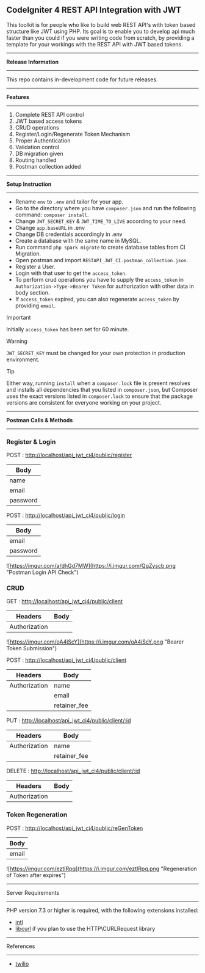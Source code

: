 ## CodeIgniter 4 REST API Integration with JWT
This toolkit is for people who like to build web REST API's with token based structure like JWT using PHP. Its goal is to enable you to develop api much faster than you could if you were writing code from scratch, by providing a template for your workings with the REST API with JWT based tokens.

*********************
**Release Information**
*********************
This repo contains in-development code for future releases.

*********
**Features**
*********

1. Complete REST API control
2. JWT based access tokens
3. CRUD operations
4. Register/Login/Regenerate Token Mechanism
5. Proper Authentication
6. Validation control
7. DB migration given
8. Routing handled
9. Postman collection added

***********
**Setup Instruction**
***********

- Rename `env` to `.env` and tailor for your app.
- Go to the directory where you have `composer.json` and run the following command: `composer install`.
- Change `JWT_SECRET_KEY` & `JWT_TIME_TO_LIVE` according to your need.
- Change `app.baseURL` in .env
- Change DB credentials accordingly in .env
- Create a database with the same name in MySQL.
- Run command `php spark migrate` to create database tables from CI Migration. 
- Open postman and import `RESTAPI_JWT_CI.postman_collection.json`.
- Register a User.
- Login with that user to get the `access_token`.
- To perform crud operations you have to supply the `access_token` in `Authorization->Type->Bearer Token` for authorization with other data in body section.
- If `access_token` expired, you can also regenerate `access_token` by providing `email`.

> [!IMPORTANT]
> Initially `access_token` has been set for 60 minute.

> [!WARNING]
> `JWT_SECRET_KEY` must be changed for your own protection in production environment.

> [!TIP]
> Either way, running `install` when a `composer.lock` file is present resolves and installs all dependencies that you listed in `composer.json`, but Composer uses the exact versions listed in `composer.lock` to ensure that the package versions are consistent for everyone working on your project.

***********************
**Postman Calls & Methods**
***********************

### Register & Login

POST : [http://localhost/api_jwt_ci4/public/register](http://localhost/api_jwt_ci4/public/register)

|Body     |
|---------|
|name     |
|email    |
|password |

POST : [http://localhost/api_jwt_ci4/public/login](http://localhost/api_jwt_ci4/public/login)

|Body     |
|---------|
|email    |
|password |

![https://imgur.com/a/dhGd7MW](https://i.imgur.com/QgZyscb.png "Postman Login API Check")

### CRUD

GET : [http://localhost/api_jwt_ci4/public/client](http://localhost/api_jwt_ci4/public/client)

|Headers      |Body     |
|-------------|---------|
|Authorization|         |

![https://imgur.com/oA4iScY](https://i.imgur.com/oA4iScY.png "Bearer Token Submission")

POST : [http://localhost/api_jwt_ci4/public/client](http://localhost/api_jwt_ci4/public/client)

|Headers      |Body        |
|-------------|------------|
|Authorization|name        |
|             |email       |
|             |retainer_fee|

PUT : [http://localhost/api_jwt_ci4/public/client/:id](http://localhost/api_jwt_ci4/public/client/:id)

|Headers      |Body        |
|-------------|------------|
|Authorization|name        |
|             |retainer_fee|

DELETE : [http://localhost/api_jwt_ci4/public/client/:id](http://localhost/api_jwt_ci4/public/client/:id)

|Headers      |Body     |
|-------------|---------|
|Authorization|         |

### Token Regeneration

POST : [http://localhost/api_jwt_ci4/public/reGenToken](http://localhost/api_jwt_ci4/public/reGenToken)

|Body     |
|---------|
|email    |

![https://imgur.com/eztIRpq](https://i.imgur.com/eztIRpq.png "Regeneration of Token after expires")

*******************
Server Requirements
*******************

PHP version 7.3 or higher is required, with the following extensions installed:

- [intl](http://php.net/manual/en/intl.requirements.php)
- [libcurl](http://php.net/manual/en/curl.requirements.php) if you plan to use the HTTP\CURLRequest library

*******************
References
*******************

- [twilio](https://www.twilio.com/blog/create-secured-restful-api-codeigniter-php)
